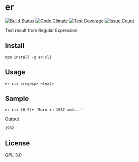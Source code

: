 # er

[![Build
Status](https://travis-ci.org/mrprompt/er.svg?branch=master)](https://travis-ci.org/mrprompt/er)
[![Code
Climate](https://codeclimate.com/github/mrprompt/er/badges/gpa.svg)](https://codeclimate.com/github/mrprompt/er)
[![Test
Coverage](https://codeclimate.com/github/mrprompt/er/badges/coverage.svg)](https://codeclimate.com/github/mrprompt/er/coverage)
[![Issue
Count](https://codeclimate.com/github/mrprompt/er/badges/issue_count.svg)](https://codeclimate.com/github/mrprompt/er)

Test result from Regular Expression

## Install

```
npm install -g er-cli
```

## Usage

```
er-cli <regexp> <text>
```

## Sample
```
er-cli [0-9]+ 'Born in 1982 and...'
```

Output
```
1982
```

## License
GPL-3.0
